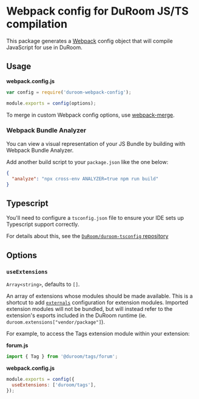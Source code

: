 # Webpack config for DuRoom JS/TS compilation

This package generates a [Webpack](https://webpack.js.org) config object that will compile JavaScript for use in DuRoom.

## Usage

**webpack.config.js**

```js
var config = require('duroom-webpack-config');

module.exports = config(options);
```

To merge in custom Webpack config options, use [webpack-merge](https://www.npmjs.com/package/webpack-merge).

### Webpack Bundle Analyzer

You can view a visual representation of your JS Bundle by building with Webpack Bundle Analyzer.

Add another build script to your `package.json` like the one below:

```json
{
  "analyze": "npx cross-env ANALYZER=true npm run build"
}
```

## Typescript

You'll need to configure a `tsconfig.json` file to ensure your IDE sets up Typescript support correctly.

For details about this, see the [`DuRoom/duroom-tsconfig` repository](https://github.com/DuRoom/duroom-tsconfig)

## Options

### `useExtensions`

`Array<string>`, defaults to `[]`.

An array of extensions whose modules should be made available. This is a shortcut to add [`externals`](https://webpack.js.org/configuration/externals/) configuration for extension modules. Imported extension modules will not be bundled, but will instead refer to the extension's exports included in the DuRoom runtime (ie. `duroom.extensions["vendor/package"]`).

For example, to access the Tags extension module within your extension:

**forum.js**

```js
import { Tag } from '@duroom/tags/forum';
```

**webpack.config.js**

```js
module.exports = config({
  useExtensions: ['duroom/tags'],
});
```
